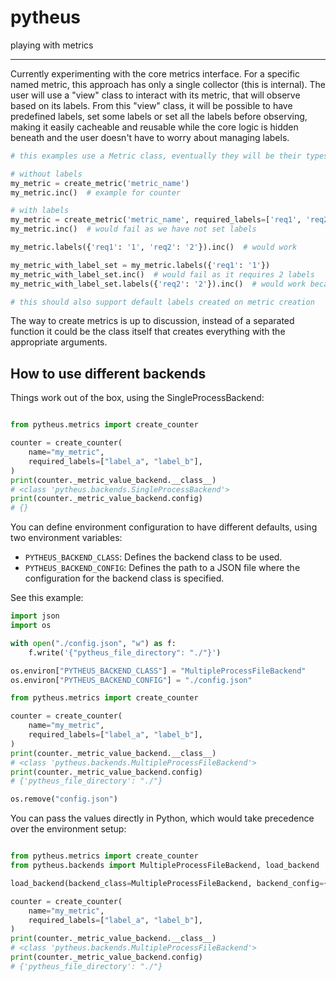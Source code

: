 # pytheus

playing with metrics

---

Currently experimenting with the core metrics interface.
For a specific named metric, this approach has only a single collector (this is internal). The user will use a "view" class to interact with its metric, that will observe based on its labels.
From this "view" class, it will be possible to have predefined labels, set some labels or set all the labels before observing, making it easily cacheable and reusable while the core logic is hidden beneath and the user doesn't have to worry about managing labels.

```python
# this examples use a Metric class, eventually they will be their types (Counter, Gauge,..)

# without labels
my_metric = create_metric('metric_name')
my_metric.inc()  # example for counter

# with labels
my_metric = create_metric('metric_name', required_labels=['req1', 'req2'])
my_metric.inc()  # would fail as we have not set labels

my_metric.labels({'req1': '1', 'req2': '2'}).inc()  # would work

my_metric_with_label_set = my_metric.labels({'req1': '1'})
my_metric_with_label_set.inc()  # would fail as it requires 2 labels
my_metric_with_label_set.labels({'req2': '2'}).inc()  # would work because it has an already set label and now it has both the requires ones!

# this should also support default labels created on metric creation

```

The way to create metrics is up to discussion, instead of a separated function it could be the class itself that creates everything with the appropriate arguments.

## How to use different backends

Things work out of the box, using the SingleProcessBackend:

```python

from pytheus.metrics import create_counter

counter = create_counter(
    name="my_metric",
    required_labels=["label_a", "label_b"],
)
print(counter._metric_value_backend.__class__)
# <class 'pytheus.backends.SingleProcessBackend'>
print(counter._metric_value_backend.config)
# {}
```

You can define environment configuration to have different defaults, using two environment variables:

- `PYTHEUS_BACKEND_CLASS`: Defines the backend class to be used.
- `PYTHEUS_BACKEND_CONFIG`: Defines the path to a JSON file where the configuration for the backend class is specified.

See this example:

```python
import json
import os

with open("./config.json", "w") as f:
    f.write('{"pytheus_file_directory": "./"}')

os.environ["PYTHEUS_BACKEND_CLASS"] = "MultipleProcessFileBackend"
os.environ["PYTHEUS_BACKEND_CONFIG"] = "./config.json"

from pytheus.metrics import create_counter

counter = create_counter(
    name="my_metric",
    required_labels=["label_a", "label_b"],
)
print(counter._metric_value_backend.__class__)
# <class 'pytheus.backends.MultipleProcessFileBackend'>
print(counter._metric_value_backend.config)
# {'pytheus_file_directory': "./"}

os.remove("config.json")
```

You can pass the values directly in Python, which would take precedence over the environment setup:

```python

from pytheus.metrics import create_counter
from pytheus.backends import MultipleProcessFileBackend, load_backend

load_backend(backend_class=MultipleProcessFileBackend, backend_config={"pytheus_file_directory": "./"})

counter = create_counter(
    name="my_metric",
    required_labels=["label_a", "label_b"],
)
print(counter._metric_value_backend.__class__)
# <class 'pytheus.backends.MultipleProcessFileBackend'>
print(counter._metric_value_backend.config)
# {'pytheus_file_directory': "./"}
```